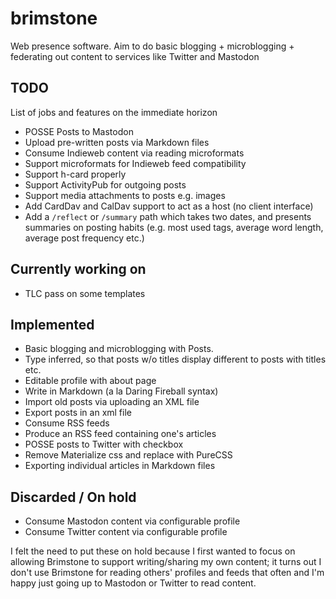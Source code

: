 # brimstone
Web presence software. Aim to do basic blogging + microblogging + federating out content to services like Twitter and Mastodon

## TODO
List of jobs and features on the immediate horizon

* POSSE Posts to Mastodon
* Upload pre-written posts via Markdown files
* Consume Indieweb content via reading microformats
* Support microformats for Indieweb feed compatibility
* Support h-card properly
* Support ActivityPub for outgoing posts
* Support media attachments to posts e.g. images
* Add CardDav and CalDav support to act as a host (no client interface)
* Add a `/reflect` or `/summary` path which takes two dates, and presents summaries on posting habits (e.g. most used tags, average word length, average post frequency etc.)

## Currently working on
* TLC pass on some templates

## Implemented
* Basic blogging and microblogging with Posts.
* Type inferred, so that posts w/o titles display different to posts with titles etc.
* Editable profile with about page
* Write in Markdown (a la Daring Fireball syntax)
* Import old posts via uploading an XML file
* Export posts in an xml file
* Consume RSS feeds
* Produce an RSS feed containing one's articles
* POSSE posts to Twitter with checkbox
* Remove Materialize css and replace with PureCSS
* Exporting individual articles in Markdown files

## Discarded / On hold
* Consume Mastodon content via configurable profile
* Consume Twitter content via configurable profile

I felt the need to put these on hold because I first wanted to focus on allowing Brimstone to support writing/sharing my own content; it turns out I don't use Brimstone for reading others' profiles and feeds that often and I'm happy just going up to Mastodon or Twitter to read content.

